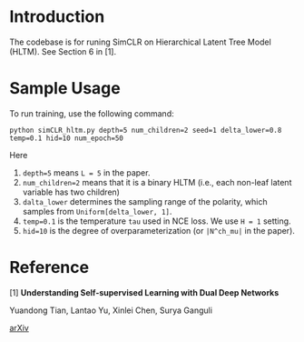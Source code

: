 # Introduction
The codebase is for runing SimCLR on Hierarchical Latent Tree Model (HLTM). See Section 6 in [1].

# Sample Usage
To run training, use the following command:
```
python simCLR_hltm.py depth=5 num_children=2 seed=1 delta_lower=0.8 temp=0.1 hid=10 num_epoch=50
```
Here 
1. `depth=5` means `L = 5` in the paper. 
2. `num_children=2` means that it is a binary HLTM (i.e., each non-leaf latent variable has two children)
3. `dalta_lower` determines the sampling range of the polarity, which samples from `Uniform[delta_lower, 1]`.
4. `temp=0.1` is the temperature `tau` used in NCE loss. We use `H = 1` setting. 
5. `hid=10` is the degree of overparameterization (or `|N^ch_mu|` in the paper). 

# Reference
[1] **Understanding Self-supervised Learning with Dual Deep Networks** 

Yuandong Tian, Lantao Yu, Xinlei Chen, Surya Ganguli

[arXiv](https://arxiv.org/abs/2010.00578)  
